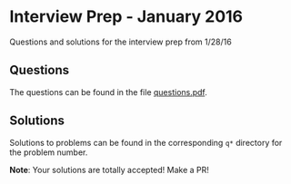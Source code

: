 # Interview Prep - January 2016
Questions and solutions for the interview prep from 1/28/16

## Questions
The questions can be found in the file [questions.pdf](questions.pdf).

## Solutions
Solutions to problems can be found in the corresponding `q*` directory for the problem number.

__Note__: Your solutions are totally accepted! Make a PR!

<!--
| Problem Name/Number  | File Name | Author |
| ------------- | ------------- | ------------- |
| Abbreviation II  | `FindAllAbbreviations.hs`  | Leo Rudberg (LOZORD) |
| Quine Time  | `look_and_say.py`  | Leo Rudberg (LOZORD) |
| Pair-y Time | `pairy-time.py` | Leo Rudberg (LOZORD)
-->

